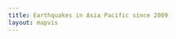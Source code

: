 ```yaml
---
title: Earthquakes in Asia Pacific since 2009
layout: mapvis
---
```


<script src="{{ site.baseurl }}/js/d3.v3.min.js"></script>


<script type="text/javascript">

var mapconf = {
    extent: [
      {lat: 0.00, lon: 110.00},
      {lat: -45.00, lon: 175.00}
    ],
    mapid: "mr-yellow.jn4j6iof"
  },
  visconf = {
    duration: 4 * 60 * 1000,
    radExp: 5,
    radExtent: [20, 300],
    durationEntent: [300, 1000],
    cirPoint: {
    radius:  4
  },
  txtPoint: {
    margin: {
      top: 80,
      left: 0
    },
    fontsize: 50
  },
  rectYear: {
    width:  280,
    height: 70,
    margin: 10
  },
  txtYear: {
    margin: {
      top: 50,
      left: 30
    },
    fontsize: 50
  },

  rectTip: {
    width:  300,
    height: 75,
    margin: {
      top: -75/2,
      left: 25
    }
  },
  txtTip: {
    margin: {
      top: 20,
      left: 10
    },
    fontsize: 20
  },

  colorExtent: [
    d3.rgb('#fce94f'),
    d3.rgb('#cc0001')
  ]
};

var month = ["Jan","Feb","Mar","Apr","May","Jun","Jul","Aug","Sept","Oct","Nov","Dec"];

// Visualization setup
var visDiv = d3.select('#d3l'),
  visSvg = visDiv.append('svg'),
  visGrp = visSvg.append('g'),
  grpYear = visSvg.append('g'),
  rectYear = grpYear.append('rect'),
  txtYear = grpYear.append('text'),
  grpPoints = visSvg.append('g'),
  grpTip = visSvg.append('g');

// D3 Visualization Layer
function D3Layer() {

  var layer = {},
    bounds,
    feature,
    collection,
    firstDraw = true,
    magExtent,
    dayExtent,
    eqRadius,
    eqDelay,
    eqDuration,
    eqColor;

  var startDay = 0;
  var lastMax = 0;

  layer.parent = visDiv.node();

  layer.project = function(coord) {
    var svgPoint = layer.map.locationPoint({ lat: coord[1], lon: coord[0] });
    return [svgPoint.x, svgPoint.y];
  };

  layer.draw = function() {

    if (firstDraw) {

      var mapDim = layer.map.dimensions,
      btnPlay = d3.select('#btnPlay')
        .attr('disabled', null)
        .on('click', layer.drawPoints);

      visSvg.attr('width',  mapDim.x)
        .attr('height', mapDim.y);
      /*
      // Bottom right
      var infoPos = {
      x: mapDim.x - visconf.rectYear.width - visconf.rectYear.margin,
      y: mapDim.y - visconf.rectYear.height - visconf.rectYear.margin
      };
      */

      // Top right
      var infoPos = {
        x: mapDim.x - visconf.rectYear.width - visconf.rectYear.margin,
        y: 0 + visconf.rectYear.margin
      };

      grpYear.attr("transform", "translate(" + infoPos.x + "," + infoPos.y + ")");

      rectYear.attr('id', 'infobox')
        .attr('x', 0)
        .attr('y', 0)
        .attr('width',  visconf.rectYear.width)
        .attr('height', visconf.rectYear.height);

      txtYear.attr('id', 'txtyear')
        .style('font-size', visconf.txtYear.fontsize+'px')
        .attr('x', visconf.txtYear.margin.left)
        .attr('y', visconf.txtYear.margin.top)
        .text('Jan/2009');

      firstDraw = false;
    }

  };

  layer.drawPoints = function() {

    btnPlay = d3.select('#btnPlay').text('Resume').attr('disabled', 'disabled');

    path = d3.geo.path()
      .projection(layer.project)
      .pointRadius(0);

    feature.attr("d", path);

    path = d3.geo.path()
      .projection(layer.project)
      .pointRadius(function(item) {
        return eqRadius(item.properties.mag);
      });

    // Very first day
    var firstDay = 0;

    // Clear points layer
    grpPoints.selectAll("*").remove();
    //grpTip.selectAll("*").remove();

    // un-Highlight matching LI
    $('.earthquake_item').removeClass('active');

    // Offset for resume filter
    startDay = lastMax + 1;

    // Reset last maximum magnitude
    lastMax = 0;

    feature.filter(function(d, i) {
      if (d.properties.day < firstDay || firstDay === 0) {
        firstDay = d.properties.day;
      }
      if ((d.properties.day <= lastMax || lastMax === 0) && d.properties.day >= startDay) {
        if (d.properties.mag >= 7) lastMax = d.properties.day;
        return i;
      }
    })
    .transition()
    .delay(function(item) {
      // Reposition to begining based on day of last resume.
      if (startDay === 1) startDay = firstDay;
      return eqDelay(item.properties.day-(startDay-firstDay));
    })
    .duration(function(item) {
      return eqDuration(item.properties.mag);
    })
    .each('start', function() {
      var mag = this.__data__.properties.mag;

      d3.select(this)
        .attr('fill', function() {
          return eqColor(Math.floor(mag));
        })
        .attr('fill-opacity', 0.2);

      txtYear.text(this.__data__.properties.month+'/'+this.__data__.properties.year);
    })
    .each('end', function() {

      d3.select(this).attr("fill-opacity", 0.0);

      var mag = this.__data__.properties.mag;
      if (mag >= 7) {

        // Turn radius back on
        d3.select(this)
          .attr('fill-opacity', 0.2);

        // Add to list
        var code = this.__data__.properties.code;
        var datetime = new Date(this.__data__.properties.time);
        var html_item = '<li class="list-group-item earthquake_item active" id="earthquake_'+code+'">' + datetime.toLocaleTimeString()+' '+datetime.toLocaleDateString() +
          '<br/>' + this.__data__.properties.place +
          '<br/>' + 'Magnitude: '+this.__data__.properties.mag;
        if (this.__data__.properties.dmin !== null) {
          html_item += '<br/>' + 'Depth: '+Math.round(this.__data__.properties.dmin,2)+'km';
        }
        html_item += '</li>';

        $('#earthquake_list').prepend(html_item);

        // Insert numbered circle
        var segments = this.pathSegList;
        var pointX = segments.getItem(0).x;
        var pointY = segments.getItem(0).y;

        // Save data on li for later mouseover.
        //$('#earthquake_'+code).data('svg', this);
        //$('#earthquake_'+code).data('mag', mag);
        $('#earthquake_'+code).data('x', pointX);
        $('#earthquake_'+code).data('y', pointY);
        $('#earthquake_'+code).data('fill', document.defaultView.getComputedStyle(this, null).getPropertyValue("fill"));

        var cirPoint = grpPoints.append('circle');
        //  txtPoint = grpPoints.append('text'),

        cirPoint.attr('id', 'cirPoint_'+code)
          .style("fill", document.defaultView.getComputedStyle(this, null).getPropertyValue("fill"))
          .attr('class', 'cirPoint')
          .attr('cx', pointX)
          .attr('cy', pointY)
          .attr('r', visconf.cirPoint.radius)
          .on("mouseover", function() { 
            d3.select(this)
              .style("stroke", "#fff")
              .transition()
              .duration(1000)
              .style("stroke", "#B23600");

            // Highlight matching LI
            $('#earthquake_'+code).addClass('active');

          })
          .on("mouseout", function() { 
            d3.select(this)
              // if you remove this transition, 
              // the "mouseover" transition takes precedence 
              // and leaves the border "stuck" at red
              .transition()     
              .duration(500)
              .style("stroke", "#fff");

            // un-Highlight matching LI
            $('#earthquake_'+code).removeClass('active');

          });

        btnPlay = d3.select('#btnPlay').attr('disabled', null);
      }
    })
    .attr('d', path);
  };

  layer.data = function(x) {
    collection = x,
      bounds = d3.geo.bounds(collection),
      feature = visGrp.selectAll('path')
        .data(collection.features)
        .enter()
        .append('path');

    // Compute the data extent
    magExtent = d3.extent(collection.features, function(item) {
      return item.properties.mag;
    }),
    dayExtent = d3.extent(collection.features, function(item) {
      return item.properties.day;
    });

    // Compute the delay, color, radius and duration scales
    eqRadius = d3.scale.pow()
      .domain(magExtent)
      .rangeRound(visconf.radExtent)
      .exponent(visconf.radExp),
    eqDelay = d3.scale.linear()
      .domain(dayExtent)
      .rangeRound([10, visconf.duration]),
    eqDuration = d3.scale.linear()
      .domain(magExtent)
      .rangeRound(visconf.durationEntent),
    eqColor = d3.scale.linear()
      .domain(magExtent)
      .range(visconf.colorExtent);

    return layer;
  };

  layer.extent = function() {
    return new MM.Extent(
      new MM.Location(bounds[0][1], bounds[0][0]),
      new MM.Location(bounds[1][1], bounds[1][0]));
  };

  return layer;

};

function epochDay(datetime) {
  var MS_DAY = 24 * 60 * 60 * 1000,
  ms_epoch = Date.parse(datetime);
  return (ms_epoch - ms_epoch % MS_DAY) / MS_DAY;
};

// Load the data
d3.json('data/usgs_3plus_dsc.json', function(earthquakeData) {

  // Add additional data to the eartquake events
  var earthquakePoints = earthquakeData.features,
    firstDate = new Date(earthquakePoints[0].properties.time),
    dayOffset = Math.abs(epochDay(firstDate));

  earthquakePoints.forEach(function(item) {
    var datetime = new Date(item.properties.time);
    item.properties['day'] = epochDay(datetime) + dayOffset;
    item.properties['month'] = month[datetime.getMonth()];
    item.properties['year'] = datetime.getFullYear();
  });

  // Load and draw the map
  mapbox.load(mapconf.mapid, function(mbmap) {
    map = mapbox.map("map", mbmap.layer, null, []);
    earthquakeLayer = D3Layer().data(earthquakeData);
    map.addLayer(earthquakeLayer);

    // Configure the inital state of the map
    map.setExtent(mapconf.extent);
    //map.zoom(mapconf.zoom);
    //map.ui.zoomer.add();
    map.ui.attribution.add()
      .content('<a href="http://mapbox.com/about/maps">Mapbox</a>');
  });

  $('#earthquake_list').on('mouseover','.earthquake_item',function(e) {
    var cirPoint = grpPoints.append('circle');

    cirPoint.attr('id', 'cirPoint_'+e.currentTarget.id)
      .style("fill", $(e.currentTarget).data('fill'))
      .attr('class', 'cirPoint')
      .attr('cx', $(e.currentTarget).data('x'))
      .attr('cy', $(e.currentTarget).data('y'))
      .attr('r', visconf.cirPoint.radius);

    $(e.currentTarget).addClass('active');

    // Turn radius back on
    //d3.select($(e.currentTarget).data('svg'))
    //  .attr('fill-opacity', 0.2); // FIXME

  });

  $('#earthquake_list').on('mouseout','.earthquake_item',function(e) {
    d3.select('#cirPoint_'+e.currentTarget.id).remove();

    // Un-Highlight matching LI
    $(e.currentTarget).removeClass('active');
  });

});

</script>
